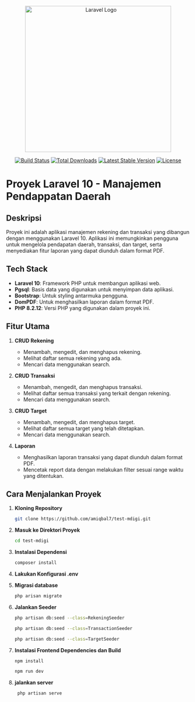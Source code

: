 <p align="center"><a href="https://laravel.com" target="_blank"><img src="https://raw.githubusercontent.com/laravel/art/master/logo-lockup/5%20SVG/2%20CMYK/1%20Full%20Color/laravel-logolockup-cmyk-red.svg" width="400" alt="Laravel Logo"></a></p>

<p align="center">
<a href="https://github.com/laravel/framework/actions"><img src="https://github.com/laravel/framework/workflows/tests/badge.svg" alt="Build Status"></a>
<a href="https://packagist.org/packages/laravel/framework"><img src="https://img.shields.io/packagist/dt/laravel/framework" alt="Total Downloads"></a>
<a href="https://packagist.org/packages/laravel/framework"><img src="https://img.shields.io/packagist/v/laravel/framework" alt="Latest Stable Version"></a>
<a href="https://packagist.org/packages/laravel/framework"><img src="https://img.shields.io/packagist/l/laravel/framework" alt="License"></a>
</p>

# Proyek Laravel 10 - Manajemen Pendappatan Daerah

## Deskripsi

Proyek ini adalah aplikasi manajemen rekening dan transaksi yang dibangun dengan menggunakan Laravel 10. Aplikasi ini memungkinkan pengguna untuk mengelola pendapatan daerah, transaksi, dan target, serta menyediakan fitur laporan yang dapat diunduh dalam format PDF.

## Tech Stack

-   **Laravel 10**: Framework PHP untuk membangun aplikasi web.
-   **Pgsql**: Basis data yang digunakan untuk menyimpan data aplikasi.
-   **Bootstrap**: Untuk styling antarmuka pengguna.
-   **DomPDF**: Untuk menghasilkan laporan dalam format PDF.
-   **PHP 8.2.12**: Versi PHP yang digunakan dalam proyek ini.

## Fitur Utama

1. **CRUD Rekening**

    - Menambah, mengedit, dan menghapus rekening.
    - Melihat daftar semua rekening yang ada.
    - Mencari data menggunakan search.

2. **CRUD Transaksi**

    - Menambah, mengedit, dan menghapus transaksi.
    - Melihat daftar semua transaksi yang terkait dengan rekening.
    - Mencari data menggunakan search.

3. **CRUD Target**

    - Menambah, mengedit, dan menghapus target.
    - Melihat daftar semua target yang telah ditetapkan.
    - Mencari data menggunakan search.

4. **Laporan**
    - Menghasilkan laporan transaksi yang dapat diunduh dalam format PDF.
    - Mencetak report data dengan melakukan filter sesuai range waktu yang ditentukan.

## Cara Menjalankan Proyek

1. **Kloning Repository**

    ```bash
    git clone https://github.com/amiqbal7/test-mdigi.git

    ```

2. **Masuk ke Direktori Proyek**

    ```bash
    cd test-mdigi

    ```

3. **Instalasi Dependensi**

    ```bash
    composer install

    ```

4. **Lakukan Konfigurasi .env**

5. **Migrasi database**

    ```bash
    php arisan migrate

    ```

6. **Jalankan Seeder**

    ```bash
    php artisan db:seed --class=RekeningSeeder

    ```

    ```bash
    php artisan db:seed --class=TransactionSeeder

    ```

    ```bash
    php artisan db:seed --class=TargetSeeder

    ````

7. **Instalasi Frontend Dependencies dan Build**

    ```bash
    npm install

    ```

    ```bash
    npm run dev

    ```

8. **jalankan server**

    ```bash
     php artisan serve

    ```
